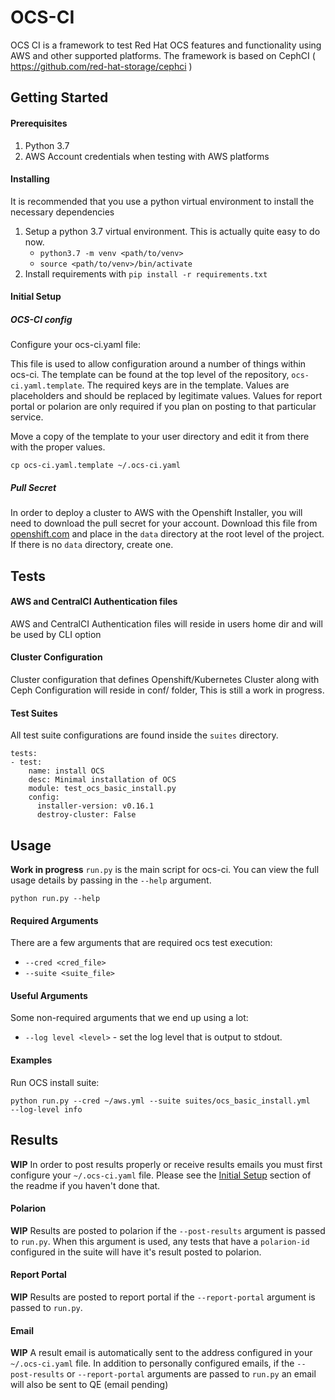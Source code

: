 # OCS-CI

OCS CI is a framework to test Red Hat OCS features and functionality using AWS
and other supported platforms. The framework is based on CephCI
  ( https://github.com/red-hat-storage/cephci )

## Getting Started
#### Prerequisites
1. Python 3.7
2. AWS Account credentials when testing with AWS platforms

#### Installing
It is recommended that you use a python virtual environment to install the necessary dependencies

1. Setup a python 3.7 virtual environment. This is actually quite easy to do now.
    * `python3.7 -m venv <path/to/venv>`
    * `source <path/to/venv>/bin/activate`
2. Install requirements with `pip install -r requirements.txt`

#### Initial Setup
##### OCS-CI config
Configure your ocs-ci.yaml file:

This file is used to allow configuration around a number of things within ocs-ci.
The template can be found at the top level of the repository, `ocs-ci.yaml.template`.
The required keys are in the template. Values are placeholders and should be replaced by legitimate values.
Values for report portal or polarion are only required if you plan on posting to that particular service.

Move a copy of the template to your user directory and edit it from there with the proper values.
```
cp ocs-ci.yaml.template ~/.ocs-ci.yaml
```
##### Pull Secret
In order to deploy a cluster to AWS with the Openshift Installer,
you will need to download the pull secret for your account.
Download this file from [openshift.com](https://cloud.openshift.com/clusters/install)
and place in the `data` directory at the root level of the project.
If there is no `data` directory, create one.

## Tests

#### AWS and CentralCI Authentication files
AWS and CentralCI Authentication files will reside in users home dir and will be used by
CLI option

#### Cluster Configuration
Cluster configuration that defines Openshift/Kubernetes Cluster along with Ceph Configuration
will reside in conf/ folder, This is still a work in progress.

#### Test Suites
All test suite configurations are found inside the `suites` directory.

```
tests:
- test:
    name: install OCS
    desc: Minimal installation of OCS
    module: test_ocs_basic_install.py
    config:
      installer-version: v0.16.1
      destroy-cluster: False
```

## Usage
**Work in progress**
`run.py` is the main script for ocs-ci. You can view the full usage details by passing in the `--help` argument.
```
python run.py --help
```
#### Required Arguments
There are a few arguments that are required ocs test execution:

* `--cred <cred_file>`
* `--suite <suite_file>`

#### Useful Arguments
Some non-required arguments that we end up using a lot:
* `--log level <level>` - set the log level that is output to stdout.

#### Examples
Run OCS install suite:
```
python run.py --cred ~/aws.yml --suite suites/ocs_basic_install.yml
--log-level info
```

## Results
**WIP**
In order to post results properly or receive results emails you must first configure your `~/.ocs-ci.yaml` file.
Please see the [Initial Setup](#initial-setup) section of the readme if you haven't done that.

#### Polarion
**WIP**
Results are posted to polarion if the `--post-results` argument is passed to `run.py`.
When this argument is used, any tests that have a `polarion-id` configured in the suite
will have it's result posted to polarion.

#### Report Portal
**WIP**
Results are posted to report portal if the `--report-portal` argument is passed to `run.py`.

#### Email
**WIP**
A result email is automatically sent to the address configured in your `~/.ocs-ci.yaml` file.
In addition to personally configured emails, if the `--post-results` or `--report-portal` arguments are
passed to `run.py` an email will also be sent to QE (email pending)
